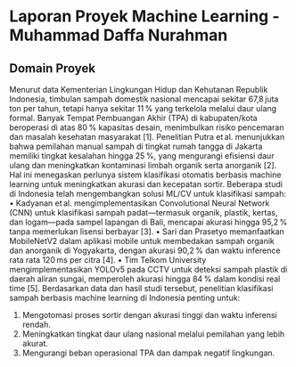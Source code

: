 # Laporan Proyek Machine Learning - Muhammad Daffa Nurahman

## Domain Proyek
Menurut data Kementerian Lingkungan Hidup dan Kehutanan Republik Indonesia, timbulan sampah domestik nasional mencapai sekitar 67,8 juta ton per tahun, tetapi hanya sekitar 11 % yang terkelola melalui daur ulang formal. Banyak Tempat Pembuangan Akhir (TPA) di kabupaten/kota beroperasi di atas 80 % kapasitas desain, menimbulkan risiko pencemaran dan masalah kesehatan masyarakat [1].
Penelitian Putra et al. menunjukkan bahwa pemilahan manual sampah di tingkat rumah tangga di Jakarta memiliki tingkat kesalahan hingga 25 %, yang mengurangi efisiensi daur ulang dan meningkatkan kontaminasi limbah organik serta anorganik [2]. Hal ini menegaskan perlunya sistem klasifikasi otomatis berbasis machine learning untuk meningkatkan akurasi dan kecepatan sortir.
Beberapa studi di Indonesia telah mengembangkan solusi ML/CV untuk klasifikasi sampah:
•	Kadyanan et al. mengimplementasikan Convolutional Neural Network (CNN) untuk klasifikasi sampah padat—termasuk organik, plastik, kertas, dan logam—pada sampel lapangan di Bali, mencapai akurasi hingga 95,2 % tanpa memerlukan lisensi berbayar [3].
•	Sari dan Prasetyo memanfaatkan MobileNetV2 dalam aplikasi mobile untuk membedakan sampah organik dan anorganik di Yogyakarta, dengan akurasi 90,2 % dan waktu inference rata rata 120 ms per citra [4].
•	Tim Telkom University mengimplementasikan YOLOv5 pada CCTV untuk deteksi sampah plastik di daerah aliran sungai, memperoleh akurasi hingga 84 % dalam kondisi real time [5].
Berdasarkan data dan hasil studi tersebut, penelitian klasifikasi sampah berbasis machine learning di Indonesia penting untuk:
1.	Mengotomasi proses sortir dengan akurasi tinggi dan waktu inferensi rendah.
2.	Meningkatkan tingkat daur ulang nasional melalui pemilahan yang lebih akurat.
3.	Mengurangi beban operasional TPA dan dampak negatif lingkungan.

